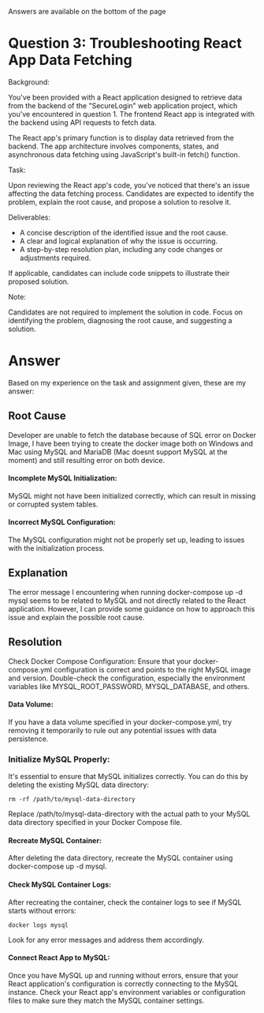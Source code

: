 Answers are available on the bottom of the page

# Question 3: Troubleshooting React App Data Fetching

Background:

You've been provided with a React application designed to retrieve data from the backend of the "SecureLogin" web application project, which you've encountered in question 1. The frontend React app is integrated with the backend using API requests to fetch data.

The React app's primary function is to display data retrieved from the backend. The app architecture involves components, states, and asynchronous data fetching using JavaScript's built-in fetch() function.

Task:

Upon reviewing the React app's code, you've noticed that there's an issue affecting the data fetching process. Candidates are expected to identify the problem, explain the root cause, and propose a solution to resolve it.  

Deliverables:

- A concise description of the identified issue and the root cause.
- A clear and logical explanation of why the issue is occurring.
- A step-by-step resolution plan, including any code changes or adjustments required.

If applicable, candidates can include code snippets to illustrate their proposed solution.  

Note:

Candidates are not required to implement the solution in code. Focus on identifying the problem, diagnosing the root cause, and suggesting a solution.

# Answer

Based on my experience on the task and assignment given, these are my answer:

## Root Cause
Developer are unable to fetch the database because of SQL error on Docker Image, I have been trying to create the docker image both on Windows and Mac using MySQL and MariaDB (Mac doesnt support MySQL at the moment) and still resulting error on both device.

#### Incomplete MySQL Initialization: 
MySQL might not have been initialized correctly, which can result in missing or corrupted system tables.

#### Incorrect MySQL Configuration: 
The MySQL configuration might not be properly set up, leading to issues with the initialization process.

## Explanation
The error message I encountering when running docker-compose up -d mysql seems to be related to MySQL and not directly related to the React application. However, I can provide some guidance on how to approach this issue and explain the possible root cause.

## Resolution

Check Docker Compose Configuration:
Ensure that your docker-compose.yml configuration is correct and points to the right MySQL image and version. Double-check the configuration, especially the environment variables like MYSQL_ROOT_PASSWORD, MYSQL_DATABASE, and others.

#### Data Volume: 
If you have a data volume specified in your docker-compose.yml, try removing it temporarily to rule out any potential issues with data persistence.

### Initialize MySQL Properly:
It's essential to ensure that MySQL initializes correctly. You can do this by deleting the existing MySQL data directory:

`rm -rf /path/to/mysql-data-directory`

Replace /path/to/mysql-data-directory with the actual path to your MySQL data directory specified in your Docker Compose file.

#### Recreate MySQL Container:
After deleting the data directory, recreate the MySQL container using docker-compose up -d mysql.

#### Check MySQL Container Logs:
After recreating the container, check the container logs to see if MySQL starts without errors:

`docker logs mysql`

Look for any error messages and address them accordingly.

#### Connect React App to MySQL:
Once you have MySQL up and running without errors, ensure that your React application's configuration is correctly connecting to the MySQL instance. Check your React app's environment variables or configuration files to make sure they match the MySQL container settings.
